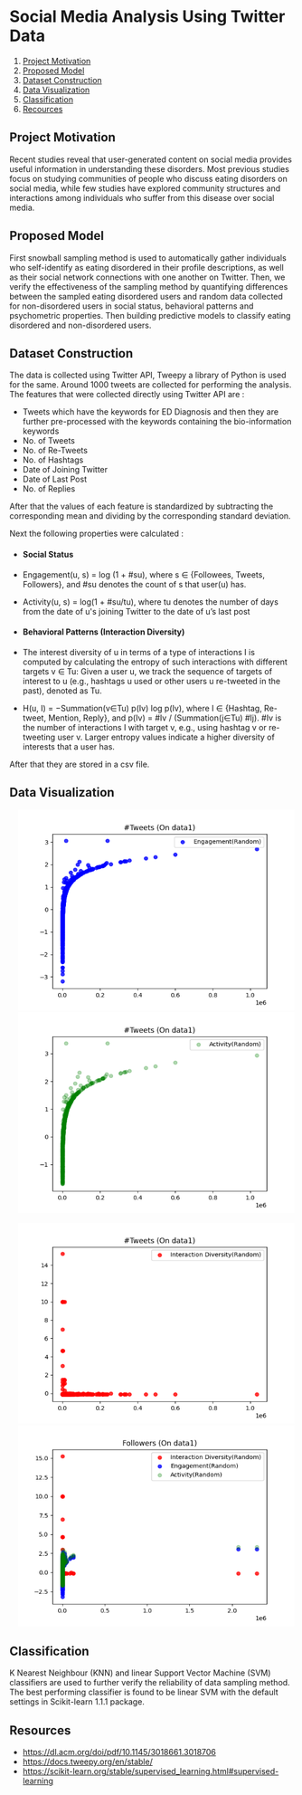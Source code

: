 # Social Media Analysis Using Twitter Data

1. [Project Motivation](#motivation)
2. [Proposed Model](#proposedmodel)
3. [Dataset Construction](#dataset)
4. [Data Visualization](#visualize)
5. [Classification](#classify)
6. [Recources](#resources)

## Project Motivation <a name="motivation"></a>

Recent studies reveal that user-generated content on social media provides useful information in understanding these disorders. Most previous studies focus on studying communities of people who discuss eating disorders on social media, while few studies have explored community structures and interactions among individuals who suffer from this disease over social media.

## Proposed Model <a name="proposedmodel"></a>

First snowball sampling method is used to automatically gather individuals who self-identify as eating disordered in their profile descriptions, as well as their social network connections with one another on Twitter. Then, we verify the effectiveness of the sampling method by quantifying differences between the sampled eating disordered users and random data collected for non-disordered users in social status, behavioral patterns and psychometric properties. Then building predictive models to classify eating disordered and non-disordered users.

##  Dataset Construction <a name="dataset"></a>

The data is collected using Twitter API, Tweepy a library of Python is used for the same. Around 1000 tweets are collected for performing the analysis. The features that were collected directly using Twitter API are :
-    Tweets which have the keywords for ED Diagnosis and then they are further pre-processed with the keywords containing the bio-information keywords
-    No. of Tweets
-    No. of Re-Tweets
-    No. of Hashtags
-    Date of Joining Twitter
-    Date of Last Post
-    No. of Replies

After that the values of each feature is standardized by subtracting the corresponding mean and dividing by the corresponding standard deviation.

Next the following properties were calculated :
- #### Social Status
-   Engagement(u, s) = log (1 + #su), where s ∈ {Followees, Tweets, Followers}, and #su denotes the count of s that user(u) has.
-   Activity(u, s) = log(1 + #su/tu), where tu denotes the number of days from the date of u's joining Twitter to the date of u’s last post

- #### Behavioral Patterns (Interaction Diversity)
-   The interest diversity of u in terms of a type of interactions I is computed by calculating the entropy of such interactions with different targets v ∈ Tu: Given a user u, we track the sequence of targets of interest to u (e.g., hashtags u used or other users u re-tweeted in the past), denoted as Tu.
-   H(u, I) = −Summation(v∈Tu) p(Iv) log p(Iv), where I ∈ {Hashtag, Re-tweet, Mention, Reply}, and p(Iv) = #Iv / (Summation(j∈Tu) #Ij). #Iv is the number of interactions I with target v, e.g., using hashtag v or re-tweeting user v. Larger entropy values indicate a higher diversity of interests that a user has.

After that they are stored in a csv file.

## Data Visualization<a name="visualize"></a>

<p align="left">  <p align="right">
  <img width="489" height="355" src="https://github.com/StaHk-collab/social-media-analysis/blob/main/Figures/Figure_1.png">  <img width="489" height="355" src="https://github.com/StaHk-collab/social-media-analysis/blob/main/Figures/Figure_2.png">
</p>  </p>

<p align="left"> <p align="right">
  <img width="489" height="355" src="https://github.com/StaHk-collab/social-media-analysis/blob/main/Figures/Figure_3.png">  <img width="489" height="355" src="https://github.com/StaHk-collab/social-media-analysis/blob/main/Figures/Figure_4.png">
</p> </p>

## Classification<a name="classify"></a>

K Nearest Neighbour (KNN) and linear Support Vector Machine (SVM) classifiers are used to further verify the reliability of data sampling method. The best performing classifier is found to be linear SVM with the default settings in Scikit-learn 1.1.1 package.

## Resources<a name="resources"></a>

- https://dl.acm.org/doi/pdf/10.1145/3018661.3018706
- https://docs.tweepy.org/en/stable/
- https://scikit-learn.org/stable/supervised_learning.html#supervised-learning
